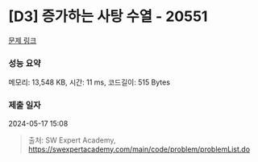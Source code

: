 # [D3] 증가하는 사탕 수열 - 20551 

[문제 링크](https://swexpertacademy.com/main/code/problem/problemDetail.do?contestProbId=AY4XhKTKU0IDFARM) 

### 성능 요약

메모리: 13,548 KB, 시간: 11 ms, 코드길이: 515 Bytes

### 제출 일자

2024-05-17 15:08



> 출처: SW Expert Academy, https://swexpertacademy.com/main/code/problem/problemList.do
